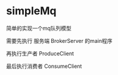 # simpleMq
简单的实现一个mq队列模型

需要先执行 服务端 BrokerServer 的main程序

再执行生产者 ProduceClient

最后执行消费者 ConsumeClient
